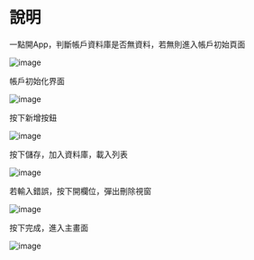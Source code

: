 # 說明
一點開App，判斷帳戶資料庫是否無資料，若無則進入帳戶初始頁面

![image](https://github.com/rabbit860321/NKUST_SE/blob/master/20190414_1.jpg)

帳戶初始化界面

![image](https://github.com/rabbit860321/NKUST_SE/blob/master/20190414_2.jpg)

按下新增按鈕

![image](https://github.com/rabbit860321/NKUST_SE/blob/master/20190414_3.jpg)

按下儲存，加入資料庫，載入列表

![image](https://github.com/rabbit860321/NKUST_SE/blob/master/20190414_4.jpg)

若輸入錯誤，按下開欄位，彈出刪除視窗

![image](https://github.com/rabbit860321/NKUST_SE/blob/master/20190414_5.jpg)

按下完成，進入主畫面

![image](https://github.com/rabbit860321/NKUST_SE/blob/master/20190414_6.jpg)
